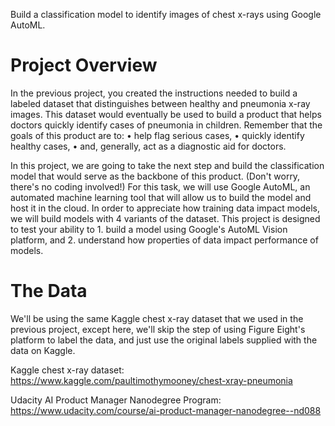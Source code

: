 Build a classification model to identify images of chest x-rays using Google AutoML.

# Project Overview

In the previous project, you created the instructions needed to build a labeled dataset that distinguishes between healthy and pneumonia x-ray images. This dataset would eventually be used to build a product that helps doctors quickly identify cases of pneumonia in children. Remember that the goals of this product are to:
	• help flag serious cases,
	• quickly identify healthy cases,
	• and, generally, act as a diagnostic aid for doctors.
  
In this project, we are going to take the next step and build the classification model that would serve as the backbone of this product. (Don't worry, there's no coding involved!) For this task, we will use Google AutoML, an automated machine learning tool that will allow us to build the model and host it in the cloud. In order to appreciate how training data impact models, we will build models with 4 variants of the dataset. This project is designed to test your ability to 
	1. build a model using Google's AutoML Vision platform, and 
	2. understand how properties of data impact performance of models. 
  
# The Data

We'll be using the same Kaggle chest x-ray dataset that we used in the previous project, except here, we'll skip the step of using Figure Eight's platform to label the data, and just use the original labels supplied with the data on Kaggle. 

Kaggle chest x-ray dataset: https://www.kaggle.com/paultimothymooney/chest-xray-pneumonia

Udacity AI Product Manager Nanodegree Program: https://www.udacity.com/course/ai-product-manager-nanodegree--nd088
